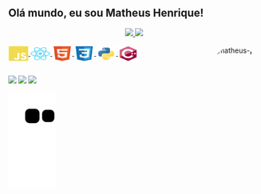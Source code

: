 ## Olá mundo, eu sou Matheus Henrique!
<div align="center">
  <a href="https://github.com/matheusapostulo">
  <img height="180em" src="https://github-readme-stats.vercel.app/api?username=matheusapostulo&show_icons=true&theme=dracula&include_all_commits=true&count_private=true"/>
  <img height="180em" src="https://github-readme-stats.vercel.app/api/top-langs/?username=matheusapostulo&layout=compact&langs_count=7&theme=dracula"/>
</div>
<div style="display: inline_block"><br>
  <img align="center" alt="Matheus-Js" height="30" width="40" src="https://raw.githubusercontent.com/devicons/devicon/master/icons/javascript/javascript-plain.svg">
  <img align="center" alt="Matheus-React" height="30" width="40" src="https://raw.githubusercontent.com/devicons/devicon/master/icons/react/react-original.svg">
  <img align="center" alt="Matheus-HTML" height="30" width="40" src="https://raw.githubusercontent.com/devicons/devicon/master/icons/html5/html5-original.svg">
  <img align="center" alt="Matheus-CSS" height="30" width="40" src="https://raw.githubusercontent.com/devicons/devicon/master/icons/css3/css3-original.svg">
  <img align="center" alt="Matheus-Python" height="30" width="40" src="https://raw.githubusercontent.com/devicons/devicon/master/icons/python/python-original.svg">
  <img align="center" alt="Matheus-C++" height="30" width="40" src="https://raw.githubusercontent.com/devicons/devicon/master/icons/cplusplus/cplusplus-original.svg">
  <img align="right" alt="matheus-pic" height="150" style="border-radius:50px;" src="https://media.giphy.com/media/PCvZSLy7TC5AcwcHPg/giphy.gif">
</div>
  
  ##
 
<div> 
  <a href="https://instagram.com/theeushenri" target="_blank"><img src="https://img.shields.io/badge/-Instagram-%23E4405F?style=for-the-badge&logo=instagram&logoColor=white" target="_blank"></a>
 <a href="https://discord.com/channels/@me/871586582476513290" target="_blank"><img src="https://img.shields.io/badge/Discord-7289DA?style=for-the-badge&logo=discord&logoColor=white" target="_blank"></a> 
  <a href = "mailto:matheusapostulo10@gmail.com"><img src="https://img.shields.io/badge/-Gmail-%23333?style=for-the-badge&logo=gmail&logoColor=white" target="_blank">
 
  ![Snake animation](https://github.com/rafaballerini/rafaballerini/blob/output/github-contribution-grid-snake.svg)
 
</div>

